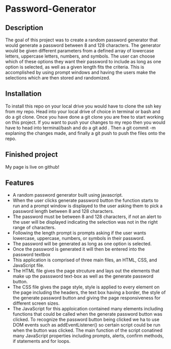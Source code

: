 # Password-Generator

## Description 

The goal of this project was to create a random password generator that would generate a password between 8 and 128 characters. The generator would be given different parameters from a defined array of lowercase letters, uppercase letters, numbers, and symbols. The user can choose which of these options they want their password to include as long as one option is selected, as well as a given length fits the criteria. This is accomplished by using prompt windows and having the users make the selections which are then stored and randomized.

## Installation 

To install this repo on your local drive you would have to clone the ssh key from my repo. Head into your local drive of choice in terminal or bash and do a git clone. Once you have done a git clone you are free to start working on this project. If you want to push your changes to my repo then you would have to head into terminal/bash and do a git add . Then a git commit -m explaning the changes made, and finally a git push to push the files onto the repo. 

## Finished project

My page is live on github!


## Features
<ul>
<li> A random password generator built using javascript. 
<li>When the user clicks generate password button the function starts to run and a prompt window is displayed to the user asking them to pick a password length between 8 and 128 characters.
<li>The password must be between 8 and 128 characters, if not an alert to the user will be displayed indicating the selection was not in the right range of characters.
<li>Following the length prompt is prompts asking if the user wants lowercase, uppercase, numbers, or symbols in their password.
<li>The password will be generated as long as one option is selected.
<li>Once the password is generated it will then be entered into the password textbox
<li>This application is comprised of three main files, an HTML, CSS, and JavaScript file.
<li>The HTML file gives the page strcuture and lays out the elements that make up the passsword text-box as well as the generate password button.
<li>The CSS file gives the page style, style is applied to every element on the page including the headers, the text box having a border, the style of the generate password button and giving the page responsiveness for different screen sizes.
<li>The JavaScript for this apploication contained many elements including functions that could be called when the generate password button was clicked. To recognize the password button being clicked we ha to use DOM events such as addEventListener() so certain script could be run when the button was clicked. The main function of the script conatined many JavaScript properties including prompts, alerts, confirm methods, if statements and for loops. 
